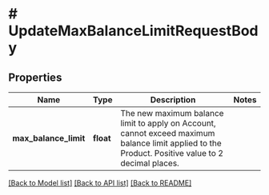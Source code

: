 # # UpdateMaxBalanceLimitRequestBody

## Properties

Name | Type | Description | Notes
------------ | ------------- | ------------- | -------------
**max_balance_limit** | **float** | The new maximum balance limit to apply on Account, cannot exceed maximum balance limit applied to the Product. Positive value to 2 decimal places. |

[[Back to Model list]](../../README.md#models) [[Back to API list]](../../README.md#endpoints) [[Back to README]](../../README.md)
